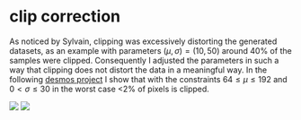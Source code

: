 # clip correction

As noticed by Sylvain, clipping was excessively distorting the generated datasets, as an example with parameters $(\mu, \sigma) = (10,50)$ around 40% of the samples were clipped. Consequently I adjusted the parameters in such a way that clipping does not distort the data in a meaningful way. In the following [desmos project](https://www.desmos.com/calculator/gcopjnc7t2) I show that with the constraints $64 \leq \mu \leq 192$ and $0 < \sigma \leq 30$ in the worst case <2% of pixels is clipped.

<img src="https://github.com/MarcoFurlan99/8_clip_correction_and_more/blob/master/images/cclipping_normal_distr.png?raw=true">

<img src="https://github.com/MarcoFurlan99/8_clip_correction_and_more/blob/master/images/cclipping_normal_distr_value.png?raw=true">
